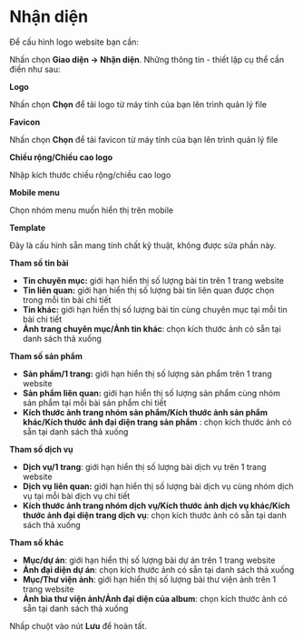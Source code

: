 # Nhận diện

Để cấu hình logo website bạn cần:

Nhấn chọn **Giao diện -> Nhận diện**. Những thông tin - thiết lập cụ thể cần điền như sau:

**Logo**

Nhấn chọn **Chọn** để tải logo từ máy tính của bạn lên trình quản lý file

**Favicon**

Nhấn chọn **Chọn** để tải favicon từ máy tính của bạn lên trình quản lý file

**Chiều rộng/Chiều cao logo**

Nhập kích thước chiều rộng/chiều cao logo

**Mobile menu**

Chọn nhóm menu muốn hiển thị trên mobile

**Template**

Đây là cấu hình sẵn mang tính chất kỹ thuật, không được sửa phần này.

**Tham số tin bài**

- **Tin chuyên mục:** giới hạn hiển thị số lượng bài tin trên 1 trang website
- **Tin liên quan:** giới hạn hiển thị số lượng bài tin liên quan được chọn trong mỗi tin bài chi tiết
- **Tin khác:** giới hạn hiển thị số lượng bài tin cùng chuyên mục tại mỗi tin bài chi tiết
- **Ảnh trang chuyên mục/Ảnh tin khác**: chọn kích thước ảnh có sẵn tại danh sách thả xuống

**Tham số sản phẩm**

- **Sản phẩm/1 trang:** giới hạn hiển thị số lượng sản phẩm trên 1 trang website
- **Sản phẩm liên quan:** giới hạn hiển thị số lượng sản phẩm cùng nhóm sản phẩm tại mỗi bài sản phẩm chi tiết
- **Kích thước ảnh trang nhóm sản phẩm/Kích thước ảnh sản phẩm khác/Kích thước ảnh đại diện trang sản phẩm** : chọn kích thước ảnh có sẵn tại danh sách thả xuống

**Tham số dịch vụ**
- **Dịch vụ/1 trang**: giới hạn hiển thị số lượng bài dịch vụ trên 1 trang website
- **Dịch vụ liên quan:** giới hạn hiển thị số lượng bài dịch vụ cùng nhóm dịch vụ tại mỗi bài dịch vụ chi tiết
- **Kích thước ảnh trang nhóm dịch vụ/Kích thước ảnh dịch vụ khác/Kích thước ảnh đại diện trang dịch vụ**: chọn kích thước ảnh có sẵn tại danh sách thả xuống

**Tham số khác**
- **Mục/dự án**: giới hạn hiển thị số lượng bài dự án trên 1 trang website
- **Ảnh đại diện dự án**: chọn kích thước ảnh có sẵn tại danh sách thả xuống
- **Mục/Thư viện ảnh**: giới hạn hiển thị số lượng bài thư viện ảnh trên 1 trang website
- **Ảnh bìa thư viện ảnh/Ảnh đại diện của album**: chọn kích thước ảnh có sẵn tại danh sách thả xuống

Nhấp chuột vào nút **Lưu** để hoàn tất.